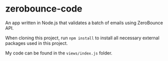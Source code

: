 # zerobounce-code

An app written in Node.js that validates a batch of emails using ZeroBounce API. 

When cloning this project, run ```npm install``` to install all necessary external packages used in this project. 

My code can be found in the ```views/index.js``` folder.
